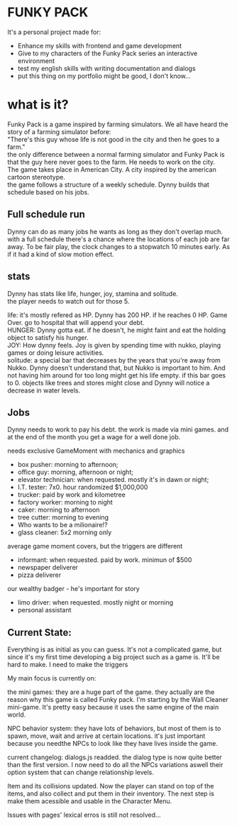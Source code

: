 # FUNKY PACK #
It's a personal project made for:
- Enhance my skills with frontend and game development
- Give to my characters of the Funky Pack series an interactive environment
- test my english skills with writing documentation and dialogs
- put this thing on my portfolio might be good, I don't know...

# what is it?
Funky Pack is a game inspired by farming simulators. We all have heard the story of a farming simulator before: <br>
"There's this guy whose life is not good in the city and then he goes to a farm." <br>
the only difference between a normal farming simulator and Funky Pack is that the guy here never goes to the farm. He needs to work on the city.<br>
The game takes place in American City. A city inspired by the american cartoon stereotype. <br>
the game follows a structure of a weekly schedule. Dynny builds that schedule based on his jobs.

Full schedule run
-
Dynny can do as many jobs he wants as long as they don't overlap much. with a full schedule there's a chance where the locations of each job are far away. To be fair play, the clock changes to a stopwatch 10 minutes early. As if it had a kind of slow motion effect.

stats
-
Dynny has stats like life, hunger, joy, stamina and solitude. <br>
the player needs to watch out for those 5.

life: it's mostly refered as HP. Dynny has 200 HP. if he reaches 0 HP. Game Over. go to hospital that will append your debt. <br>
HUNGER: Dynny gotta eat. if he doesn't, he might faint and eat the holding object to satisfy his hunger. <br>
JOY: How dynny feels. Joy is given by spending time with nukko, playing games or doing leisure activities. <br>
solitude: a special bar that decreases by the years that you're away from Nukko. Dynny doesn't understand that, but Nukko is important to him. And not having him around for too long might get his life empty. if this bar goes to 0. objects like trees and stores might close and Dynny will notice a decrease in water levels.

Jobs
-
Dynny needs to work to pay his debt. the work is made via mini games. and at the end of the month you get a wage for a well done job.


needs exclusive GameMoment with mechanics and graphics
- box pusher: morning to afternoon;
- office guy: morning, afternoon or night;
- elevator technician: when requested. mostly it's in dawn or night;
- I.T. tester: 7x0. hour randomized $1,000,000
- trucker: paid by work and kilometree
- factory worker: morning to night
- caker: morning to afternoon
- tree cutter: morning to evening
- Who wants to be a milionaire!?
- glass cleaner: 5x2 morning only

average game moment covers, but the triggers are different
- informant: when requested. paid by work. minimun of $500
- newspaper deliverer
- pizza deliverer

our wealthy badger - he's important for story
- limo driver: when requested. mostly night or morning
- personal assistant

Current State:
-
Everything is as initial as you can guess. It's not a complicated game, but since it's my first time developing a big project such as a game is. It'll be hard to make.
I need to make the triggers

My main focus is currently on:

the mini games:
they are a huge part of the game. they actually are the reason why this game is called Funky pack.
I'm starting by the Wall Cleaner mini-game. It's pretty easy because it uses the same engine of the main world.

NPC behavior system:
they have lots of behaviors, but most of them is to spawn, move, wait and arrive at certain locations.
it's just important because you needthe NPCs to look like they have lives inside the game.

current changelog:
dialogs.js readded. the dialog type is now quite better than the first version. I now need to do all the NPCs variations aswell their option system that can change relationship levels.

Item and its collisions updated. Now the player can stand on top of the items, and also collect and put them in their inventory. The next step is make them acessible and usable in the Character Menu.

Issues with pages' lexical erros is still not resolved...